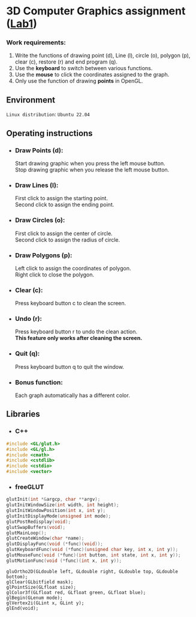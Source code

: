 # 3D Computer Graphics assignment ([Lab1](https://hackmd.io/TpltIfbET3O9X64BYrsNKQ?view))
### Work requirements:
1. Write the functions of drawing point (d), Line (l), circle (o), polygon (p), clear (c), restore (r) and end program (q).
1. Use the **keyboard** to switch between various functions.
1. Use the **mouse** to click the coordinates assigned to the graph.
1. Only use the function of drawing **points** in OpenGL.

## Environment
`Linux distribution`: `Ubuntu 22.04`

## Operating instructions
* ### Draw Points (d):
    Start drawing graphic when you press the left mouse button.<br> 
    Stop drawing graphic when you release the left mouse button.  
* ### Draw Lines (l):
    First click to assign the starting point.<br>
    Second click to assign the ending point.
* ### Draw Circles (o):
    First click to assign the center of circle.<br>
    Second click to assign the radius of circle.
* ### Draw Polygons (p):
    Left click to assign the coordinates of polygon.<br>
    Right click to close the polygon.
* ### Clear (c):
    Press keyboard button c to clean the screen.
* ### Undo (r):
    Press keyboard button r to undo the clean action.<br>
    **This feature only works after cleaning the screen.**
* ### Quit (q):
    Press keyboard button q to quit the window.

* ### Bonus function:
    Each graph automatically has a different color.

## Libraries
* ### C++
```cpp
#include <GL/glut.h>
#include <GL/gl.h>
#include <cmath> 
#include <cstdlib>
#include <cstdio>
#include <vector>
```

* ### freeGLUT
```cpp
glutInit(int *&argcp, char **argv);
glutInitWindowSize(int width, int height);
glutInitWindowPosition(int x, int y);
glutInitDisplayMode(unsigned int mode);
glutPostRedisplay(void);
glutSwapBuffers(void);
glutMainLoop();
glutCreateWindow(char *name);
glutDisplayFunc(void (*func)(void));
glutKeyboardFunc(void (*func)(unsigned char key, int x, int y));
glutMouseFunc(void (*func)(int button, int state, int x, int y));
glutMotionFunc(void (*func)(int x, int y));
```
```
gluOrtho2D(GLdouble left, GLdouble right, GLdouble top, GLdouble bottom); 
glClear(GLbitfield mask);
glPointSize(GLfloat size);
glColor3f(GLfloat red, GLfloat green, GLfloat blue);
glBegin(GLenum mode);
glVertex2i(GLint x, GLint y);
glEnd(void);
```
